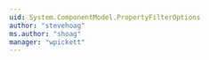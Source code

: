 ```yaml
---
uid: System.ComponentModel.PropertyFilterOptions
author: "stevehoag"
ms.author: "shoag"
manager: "wpickett"
---
```

